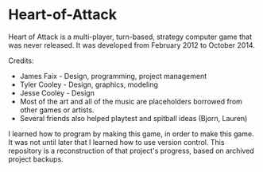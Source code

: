 # Heart-of-Attack

Heart of Attack is a multi-player, turn-based, strategy computer game that was never released. It was developed from February 2012 to October 2014.

Credits:

* James Faix - Design, programming, project management
* Tyler Cooley - Design, graphics, modeling
* Jesse Cooley - Design
* Most of the art and all of the music are placeholders borrowed from other games or artists.
* Several friends also helped playtest and spitball ideas (Bjorn, Lauren)

I learned how to program by making this game, in order to make this game. It was not until later that I learned how to use version control. This repository is a reconstruction of that project's progress, based on archived project backups.
